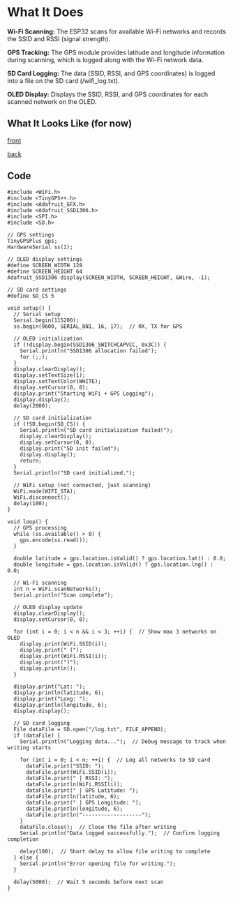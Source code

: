 # What It Does

**Wi-Fi Scanning:** The ESP32 scans for available Wi-Fi networks and records the SSID and RSSI (signal strength).

**GPS Tracking:** The GPS module provides latitude and longitude information during scanning, which is logged along with the Wi-Fi network data.

**SD Card Logging:** The data (SSID, RSSI, and GPS coordinates) is logged into a file on the SD card (/wifi_log.txt).

**OLED Display:** Displays the SSID, RSSI, and GPS coordinates for each scanned network on the OLED.

## What It Looks Like (for now)

[front](https://github.com/megaBC333/GPSniffer/blob/main/front.jpg)

[back](https://github.com/megaBC333/GPSniffer/blob/main/back.jpg)

## Code

```
#include <WiFi.h>
#include <TinyGPS++.h>
#include <Adafruit_GFX.h>
#include <Adafruit_SSD1306.h>
#include <SPI.h>
#include <SD.h>

// GPS settings
TinyGPSPlus gps;
HardwareSerial ss(1);

// OLED display settings
#define SCREEN_WIDTH 128
#define SCREEN_HEIGHT 64
Adafruit_SSD1306 display(SCREEN_WIDTH, SCREEN_HEIGHT, &Wire, -1);

// SD card settings
#define SD_CS 5

void setup() {
  // Serial setup
  Serial.begin(115200);
  ss.begin(9600, SERIAL_8N1, 16, 17);  // RX, TX for GPS

  // OLED initialization
  if (!display.begin(SSD1306_SWITCHCAPVCC, 0x3C)) {
    Serial.println("SSD1306 allocation failed");
    for (;;);
  }
  display.clearDisplay();
  display.setTextSize(1);
  display.setTextColor(WHITE);
  display.setCursor(0, 0);
  display.print("Starting WiFi + GPS Logging");
  display.display();
  delay(2000);

  // SD card initialization
  if (!SD.begin(SD_CS)) {
    Serial.println("SD card initialization failed!");
    display.clearDisplay();
    display.setCursor(0, 0);
    display.print("SD init failed");
    display.display();
    return;
  }
  Serial.println("SD card initialized.");

  // WiFi setup (not connected, just scanning)
  WiFi.mode(WIFI_STA);
  WiFi.disconnect();
  delay(100);
}

void loop() {
  // GPS processing
  while (ss.available() > 0) {
    gps.encode(ss.read());
  }

  double latitude = gps.location.isValid() ? gps.location.lat() : 0.0;
  double longitude = gps.location.isValid() ? gps.location.lng() : 0.0;

  // Wi-Fi scanning
  int n = WiFi.scanNetworks();
  Serial.println("Scan complete");

  // OLED display update
  display.clearDisplay();
  display.setCursor(0, 0);

  for (int i = 0; i < n && i < 3; ++i) {  // Show max 3 networks on OLED
    display.print(WiFi.SSID(i));
    display.print(" (");
    display.print(WiFi.RSSI(i));
    display.print(")");
    display.println();
  }

  display.print("Lat: ");
  display.println(latitude, 6);
  display.print("Long: ");
  display.println(longitude, 6);
  display.display();

  // SD card logging
  File dataFile = SD.open("/log.txt", FILE_APPEND);
  if (dataFile) {
    Serial.println("Logging data...");  // Debug message to track when writing starts

    for (int i = 0; i < n; ++i) {  // Log all networks to SD card
      dataFile.print("SSID: ");
      dataFile.print(WiFi.SSID(i));
      dataFile.print(" | RSSI: ");
      dataFile.println(WiFi.RSSI(i));
      dataFile.print(" | GPS Latitude: ");
      dataFile.println(latitude, 6);
      dataFile.print(" | GPS Longitude: ");
      dataFile.println(longitude, 6);
      dataFile.println("-------------------");
    }
    dataFile.close();  // Close the file after writing
    Serial.println("Data logged successfully.");  // Confirm logging completion

    delay(100);  // Short delay to allow file writing to complete
  } else {
    Serial.println("Error opening file for writing.");
  }

  delay(5000);  // Wait 5 seconds before next scan
}
